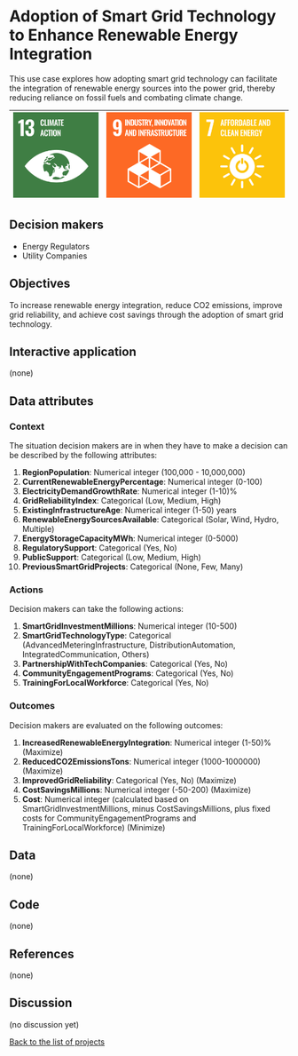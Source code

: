 # Adoption of Smart Grid Technology to Enhance Renewable Energy Integration

<!-- Describe the project in one sentence, e.g. A project that... -->
This use case explores how adopting smart grid technology can facilitate the integration of renewable energy sources
into the power grid, thereby reducing reliance on fossil fuels and combating climate change.

<!-- Note: using reference-style links to let Jekyll's relative links
convert them to .html in GitHub pages -->
[goal_13_link]: ../goals/goal_13.md
[goal_09_link]: ../goals/goal_09.md
[goal_07_link]: ../goals/goal_07.md


<!-- Insert SDG Icons and links-->
| [![Goal 13](../images/sdgs/E-WEB-Goal-13.png)][goal_13_link] | [![Goal 09](../images/sdgs/E-WEB-Goal-09.png)][goal_09_link] | [![Goal 07](../images/sdgs/E-WEB-Goal-07.png)][goal_07_link] |
|--------------------------------------------------------------|--------------------------------------------------------------|--------------------------------------------------------------|

## Decision makers

<!-- List decision makers that could use this project-->
- Energy Regulators
- Utility Companies

## Objectives

<!-- Describe the objectives of the project in one sentence -->
To increase renewable energy integration, reduce CO2 emissions, improve grid reliability, and achieve cost savings
through the adoption of smart grid technology.

## Interactive application

<!-- Provide a link to the interactive application -->
(none)

## Data attributes

### Context

<!-- Describe the situation decision makers are in when then have to make a decision -->
The situation decision makers are in when they have to make a decision can be described by the following attributes:

1. **RegionPopulation**: Numerical integer (100,000 - 10,000,000)
2. **CurrentRenewableEnergyPercentage**: Numerical integer (0-100)
3. **ElectricityDemandGrowthRate**: Numerical integer (1-10)%
4. **GridReliabilityIndex**: Categorical (Low, Medium, High)
5. **ExistingInfrastructureAge**: Numerical integer (1-50) years
6. **RenewableEnergySourcesAvailable**: Categorical (Solar, Wind, Hydro, Multiple)
7. **EnergyStorageCapacityMWh**: Numerical integer (0-5000)
8. **RegulatorySupport**: Categorical (Yes, No)
9. **PublicSupport**: Categorical (Low, Medium, High)
10. **PreviousSmartGridProjects**: Categorical (None, Few, Many)

### Actions

<!-- Describe what the decision makers can do achieve their objectives -->
Decision makers can take the following actions:

1. **SmartGridInvestmentMillions**: Numerical integer (10-500)
2. **SmartGridTechnologyType**: Categorical (AdvancedMeteringInfrastructure, DistributionAutomation, IntegratedCommunication, Others)
3. **PartnershipWithTechCompanies**: Categorical (Yes, No)
4. **CommunityEngagementPrograms**: Categorical (Yes, No)
5. **TrainingForLocalWorkforce**: Categorical (Yes, No)

### Outcomes

<!-- Describe the metrics decision makers are trying to optimize, on which they are evaluated -->
Decision makers are evaluated on the following outcomes:

1. **IncreasedRenewableEnergyIntegration**: Numerical integer (1-50)% (Maximize)
2. **ReducedCO2EmissionsTons**: Numerical integer (1000-1000000) (Maximize)
3. **ImprovedGridReliability**: Categorical (Yes, No) (Maximize)
4. **CostSavingsMillions**: Numerical integer (-50-200) (Maximize)
5. **Cost**: Numerical integer (calculated based on SmartGridInvestmentMillions, minus CostSavingsMillions, plus fixed costs for CommunityEngagementPrograms and TrainingForLocalWorkforce) (Minimize)

## Data

<!-- Describe the data that is used to evaluate the decisions -->
(none)

## Code

<!-- Point to the repo that contains the code -->
(none)

## References

<!-- Provide a list of references or other resources used in the project -->
(none)

## Discussion

<!-- Provide a link to a space for discussion or comments -->
(no discussion yet)

[Back to the list of projects](../README.md)